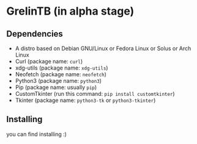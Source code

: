 # GrelinTB (in alpha stage)
## Dependencies
- A distro based on Debian GNU/Linux or Fedora Linux or Solus or Arch Linux
- Curl (package name: `curl`)
- xdg-utils (package name: `xdg-utils`)
- Neofetch (package name: `neofetch`)
- Python3 (package name: `python3`)
- Pip (package name: usually `pip`)
- CustomTkinter (run this command: `pip install customtkinter`)
- Tkinter (package name: `python3-tk` or `python3-tkinter`)
## Installing
you can find installing :)
